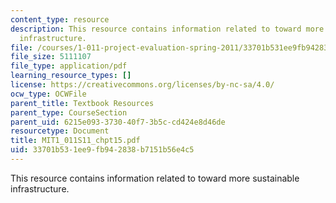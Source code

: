 ```yaml
---
content_type: resource
description: This resource contains information related to toward more sustainable
  infrastructure.
file: /courses/1-011-project-evaluation-spring-2011/33701b531ee9fb942838b7151b56e4c5_MIT1_011S11_chpt15.pdf
file_size: 5111107
file_type: application/pdf
learning_resource_types: []
license: https://creativecommons.org/licenses/by-nc-sa/4.0/
ocw_type: OCWFile
parent_title: Textbook Resources
parent_type: CourseSection
parent_uid: 6215e093-3730-40f7-3b5c-cd424e8d46de
resourcetype: Document
title: MIT1_011S11_chpt15.pdf
uid: 33701b53-1ee9-fb94-2838-b7151b56e4c5
---
```

This resource contains information related to toward more sustainable infrastructure.